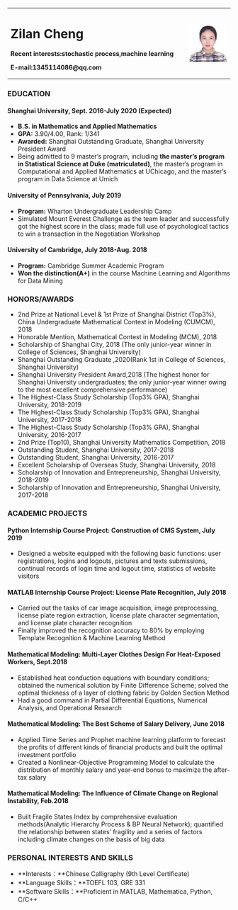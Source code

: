 <table border="0">
  <tr>
    <td width="80%">
      <h1>Zilan Cheng</h1>
      <p><b>Recent interests:stochastic process,machine learning</b></p>      
      <p><b>E-mail:1345114086@qq.com</b></p>
    </td>
    <td width="20%">
      <img src="/zilancheng.jpg" width="100%"> 
    </td>
  </tr>
</table>

### EDUCATION

#### Shanghai University, Sept. 2016-July 2020 (Expected)
- **B.S. in Mathematics and Applied Mathematics**
- **GPA:** 3.90/4.00, Rank: 1/341
- **Awarded:** Shanghai Outstanding Graduate, Shanghai University President Award 
- Being admitted to 9 master’s program, including **the master’s program in Statistical Science at Duke (matriculated)**, the master’s program in Computational and Applied Mathematics at UChicago, and the master’s program in Data Science at Umich

#### University of Pennsylvania, July 2019
- **Program:** Wharton Undergraduate Leadership Camp
- Simulated Mount Everest Challenge as the team leader and successfully got the highest score in the class; made full use of psychological tactics to win a transaction in the Negotiation Workshop

#### University of Cambridge, July 2018-Aug. 2018
- **Program:** Cambridge Summer Academic Program
- **Won the distinction(A+)** in the course Machine Learning and Algorithms for Data Mining

### HONORS/AWARDS
- 2nd Prize at National Level & 1st Prize of Shanghai District (Top3%), China Undergraduate Mathematical Contest in Modeling (CUMCM), 2018
- Honorable Mention, Mathematical Contest in Modeling (MCM), 2018
- Scholarship of Shanghai City, 2018 (The only junior-year winner in College of Sciences, Shanghai University)
- Shanghai Outstanding Graduate ,2020(Rank 1st in College of Sciences, Shanghai University)
- Shanghai University President Award,2018 (The highest honor for Shanghai University undergraduates; the only junior-year winner owing to the most excellent comprehensive performance)
- The Highest-Class Study Scholarship (Top3% GPA), Shanghai University, 2018-2019 
- The Highest-Class Study Scholarship (Top3% GPA), Shanghai University, 2017-2018
- The Highest-Class Study Scholarship (Top3% GPA), Shanghai University, 2016-2017
- 2nd Prize (Top10), Shanghai University Mathematics Competition, 2018 
- Outstanding Student, Shanghai University, 2017-2018
- Outstanding Student, Shanghai University, 2016-2017
- Excellent Scholarship of Overseas Study, Shanghai University, 2018
- Scholarship of Innovation and Entrepreneurship, Shanghai University, 2018-2019
- Scholarship of Innovation and Entrepreneurship, Shanghai University, 2017-2018

### ACADEMIC PROJECTS

#### Python Internship Course Project: Construction of CMS System, July 2019
- Designed a website equipped with the following basic functions: user registrations, logins and logouts, pictures and texts submissions, continual records of login time and logout time, statistics of website visitors

#### MATLAB Internship Course Project: License Plate Recognition, July 2018
- Carried out the tasks of car image acquisition, image preprocessing, license plate region extraction, license plate character segmentation, and license plate character recognition
- Finally improved the recognition accuracy to 80% by employing Template Recognition & Machine Learning Method

#### Mathematical Modeling: Multi-Layer Clothes Design For Heat-Exposed Workers, Sept.2018
- Established heat conduction equations with boundary conditions; obtained the numerical solution by Finite Difference Scheme; solved the optimal thickness of a layer of clothing fabric by Golden Section Method
- Had a good command in Partial Differential Equations, Numerical Analysis, and Operational Research

#### Mathematical Modeling: The Best Scheme of Salary Delivery, June 2018
- Applied Time Series and Prophet machine learning platform to forecast the profits of different kinds of financial products and built the optimal investment portfolio
- Created a Nonlinear-Objective Programming Model to calculate the distribution of monthly salary and year-end bonus to maximize the after-tax salary

#### Mathematical Modeling: The Influence of Climate Change on Regional Instability, Feb.2018
- Built Fragile States Index by comprehensive evaluation methods(Analytic Hierarchy Process & BP Neural Network); quantified the relationship between states’ fragility and a series of factors including climate changes on the basis of big data

### PERSONAL INTERESTS AND SKILLS
- **Interests：**Chinese Calligraphy (9th Level Certificate)
- **Language Skills：**TOEFL 103, GRE 331
- **Software Skills：**Proficient in MATLAB, Mathematica, Python, C/C++
